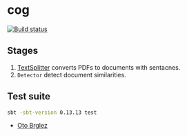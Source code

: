 # cog

[![Build status][build-status-image]][build-status]

## Stages

1. [TextSplitter] converts PDFs to documents with sentacnes.
2. `Detector` detect document similarities.

## Test suite

```bash
sbt -sbt-version 0.13.13 test
```

- [Oto Brglez](https://github.com/otobrglez/cog)


[LemmaGen]: http://lemmatise.ijs.si/
[TextSplitter]: ./src/main/scala/TextSplitter.scala
[build-status]: https://travis-ci.org/univizor/cog
[build-status-image]: https://travis-ci.org/univizor/cog.svg?branch=master

